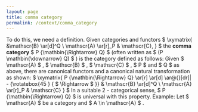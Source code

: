 ```yaml
---
layout: page
title: comma category
permalink: /context/comma_category
---
```

To do this, we need a definition. Given categories and functors $ \xymatrix{ &\mathscr{B} \ar[d]^Q \ \mathscr{A} \ar[r]_P & \mathscr{C}, } $ the **comma category** $ P {\mathbin{\Rightarrow} Q} $ (often written as $ (P \mathbin{\downarrow} Q) $ ) is the category defined as follows: Given $ \mathscr{A} $ , $ \mathscr{B} $ , $ \mathscr{C} $ , $ P $ and $ Q $ as above, there are canonical functors and a canonical natural transformation as shown: $ \xymatrix{ P {\mathbin{\Rightarrow} Q} \ar[r] \ar[d] \ar@{}[dr]| - {\rotatebox{45 } { $ \Rightarrow $ }} & \mathscr{B} \ar[d]^Q \ \mathscr{A} \ar[r]_P & \mathscr{C} } $ In a suitable 2 - categorical sense, $ P {\mathbin{\Rightarrow} Q} $ is universal with this property. Example: Let $ \mathscr{A} $ be a category and $ A \in \mathscr{A} $ .
